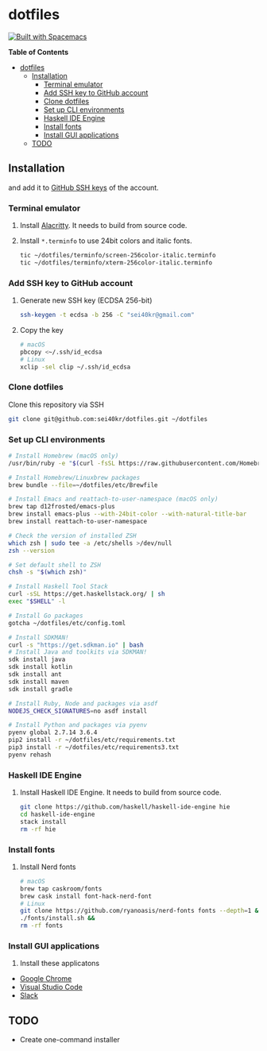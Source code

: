 # dotfiles 

[![Built with Spacemacs](https://cdn.rawgit.com/syl20bnr/spacemacs/442d025779da2f62fc86c2082703697714db6514/assets/spacemacs-badge.svg)](http://spacemacs.org)

<!-- markdown-toc start - Don't edit this section. Run M-x markdown-toc-refresh-toc -->
**Table of Contents**

- [dotfiles](#dotfiles)
    - [Installation](#installation)
        - [Terminal emulator](#terminal-emulator)
        - [Add SSH key to GitHub account](#add-ssh-key-to-github-account)
        - [Clone dotfiles](#clone-dotfiles)
        - [Set up CLI environments](#set-up-cli-environments)
        - [Haskell IDE Engine](#haskell-ide-engine)
        - [Install fonts](#install-fonts)
        - [Install GUI applications](#install-gui-applications)
    - [TODO](#todo)

<!-- markdown-toc end -->

## Installation

and add it to [GitHub SSH keys](https://github.com/settings/keys) of the account.

### Terminal emulator

1. Install [Alacritty](https://github.com/jwilm/alacritty). It needs to build from source code.

1. Install `*.terminfo` to use 24bit colors and italic fonts.

    ```sh
    tic ~/dotfiles/terminfo/screen-256color-italic.terminfo
    tic ~/dotfiles/terminfo/xterm-256color-italic.terminfo
    ```

### Add SSH key to GitHub account

1. Generate new SSH key (ECDSA 256-bit)

    ```sh
    ssh-keygen -t ecdsa -b 256 -C "sei40kr@gmail.com"
    ```

1. Copy the key

    ```sh
    # macOS
    pbcopy <~/.ssh/id_ecdsa
    # Linux
    xclip -sel clip ~/.ssh/id_ecdsa
    ```

### Clone dotfiles

Clone this repository via SSH

```sh
git clone git@github.com:sei40kr/dotfiles.git ~/dotfiles
```

### Set up CLI environments

```sh
# Install Homebrew (macOS only)
/usr/bin/ruby -e "$(curl -fsSL https://raw.githubusercontent.com/Homebrew/install/master/install)"

# Install Homebrew/Linuxbrew packages
brew bundle --file=~/dotfiles/etc/Brewfile

# Install Emacs and reattach-to-user-namespace (macOS only)
brew tap d12frosted/emacs-plus
brew install emacs-plus --with-24bit-color --with-natural-title-bar
brew install reattach-to-user-namespace

# Check the version of installed ZSH
which zsh | sudo tee -a /etc/shells >/dev/null
zsh --version

# Set default shell to ZSH
chsh -s "$(which zsh)"

# Install Haskell Tool Stack
curl -sSL https://get.haskellstack.org/ | sh
exec "$SHELL" -l

# Install Go packages
gotcha ~/dotfiles/etc/config.toml

# Install SDKMAN!
curl -s "https://get.sdkman.io" | bash
# Install Java and toolkits via SDKMAN!
sdk install java
sdk install kotlin
sdk install ant
sdk install maven
sdk install gradle

# Install Ruby, Node and packages via asdf
NODEJS_CHECK_SIGNATURES=no asdf install

# Install Python and packages via pyenv
pyenv global 2.7.14 3.6.4
pip2 install -r ~/dotfiles/etc/requirements.txt
pip3 install -r ~/dotfiles/etc/requirements3.txt
pyenv rehash
```

### Haskell IDE Engine

1. Install Haskell IDE Engine. It needs to build from source code.

    ```sh
    git clone https://github.com/haskell/haskell-ide-engine hie
    cd haskell-ide-engine
    stack install
    rm -rf hie
    ```

### Install fonts

1. Install Nerd fonts

    ```sh
    # macOS
    brew tap caskroom/fonts
    brew cask install font-hack-nerd-font
    # Linux
    git clone https://github.com/ryanoasis/nerd-fonts fonts --depth=1 &&
    ./fonts/install.sh &&
    rm -rf fonts
    ```

### Install GUI applications

1. Install these applicatons

* [Google Chrome](https://www.google.co.jp/chrome/browser/desktop)
* [Visual Studio Code](https://code.visualstudio.com/download)
* [Slack](https://slack.com/intl/ja-jp/downloads)

## TODO

* Create one-command installer
